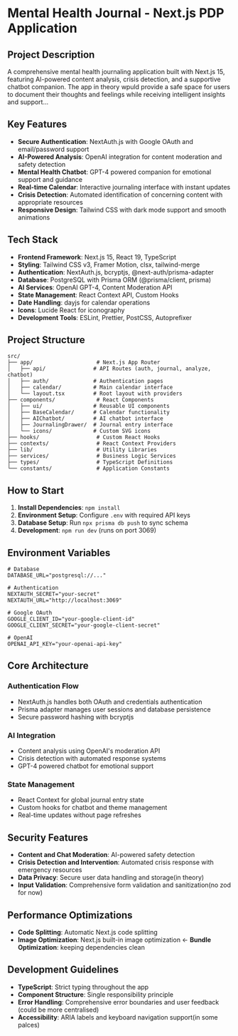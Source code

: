 # Mental Health Journal - Next.js PDP Application

## Project Description

A comprehensive mental health journaling application built with Next.js 15, featuring AI-powered content analysis, crisis detection, and a supportive chatbot companion. The app in theory wpuld provide a safe space for users to document their thoughts and feelings while receiving intelligent insights and support...

## Key Features

- **Secure Authentication**: NextAuth.js with Google OAuth and email/password support
- **AI-Powered Analysis**: OpenAI integration for content moderation and safety detection
- **Mental Health Chatbot**: GPT-4 powered companion for emotional support and guidance
- **Real-time Calendar**: Interactive journaling interface with instant updates
- **Crisis Detection**: Automated identification of concerning content with appropriate resources
- **Responsive Design**: Tailwind CSS with dark mode support and smooth animations

## Tech Stack

- **Frontend Framework**: Next.js 15, React 19, TypeScript
- **Styling**: Tailwind CSS v3, Framer Motion, clsx, tailwind-merge
- **Authentication**: NextAuth.js, bcryptjs, @next-auth/prisma-adapter
- **Database**: PostgreSQL with Prisma ORM (@prisma/client, prisma)
- **AI Services**: OpenAI GPT-4, Content Moderation API
- **State Management**: React Context API, Custom Hooks
- **Date Handling**: dayjs for calendar operations
- **Icons**: Lucide React for iconography
- **Development Tools**: ESLint, Prettier, PostCSS, Autoprefixer

## Project Structure

```
src/
├── app/                    # Next.js App Router
│   ├── api/               # API Routes (auth, journal, analyze, chatbot)
│   ├── auth/              # Authentication pages
│   ├── calendar/          # Main calendar interface
│   └── layout.tsx         # Root layout with providers
├── components/             # React Components
│   ├── ui/                # Reusable UI components
│   ├── BaseCalendar/      # Calendar functionality
│   ├── AIChatbot/         # AI chatbot interface
│   ├── JournalingDrawer/  # Journal entry interface
│   └── icons/             # Custom SVG icons
├── hooks/                  # Custom React Hooks
├── contexts/               # React Context Providers
├── lib/                    # Utility Libraries
├── services/               # Business Logic Services
├── types/                  # TypeScript Definitions
└── constants/              # Application Constants
```

## How to Start

1. **Install Dependencies**: `npm install`
2. **Environment Setup**: Configure `.env` with required API keys
3. **Database Setup**: Run `npx prisma db push` to sync schema
4. **Development**: `npm run dev` (runs on port 3069)

## Environment Variables

```env
# Database
DATABASE_URL="postgresql://..."

# Authentication
NEXTAUTH_SECRET="your-secret"
NEXTAUTH_URL="http://localhost:3069"

# Google OAuth
GOOGLE_CLIENT_ID="your-google-client-id"
GOOGLE_CLIENT_SECRET="your-google-client-secret"

# OpenAI
OPENAI_API_KEY="your-openai-api-key"
```

## Core Architecture

### Authentication Flow
- NextAuth.js handles both OAuth and credentials authentication
- Prisma adapter manages user sessions and database persistence
- Secure password hashing with bcryptjs

### AI Integration
- Content analysis using OpenAI's moderation API
- Crisis detection with automated response systems
- GPT-4 powered chatbot for emotional support

### State Management
- React Context for global journal entry state
- Custom hooks for chatbot and theme management
- Real-time updates without page refreshes

## Security Features

- **Content and Chat Moderation**: AI-powered safety detection
- **Crisis Detection and Intervention**: Automated crisis response with emergency resources
- **Data Privacy**: Secure user data handling and storage(in theory)
- **Input Validation**: Comprehensive form validation and sanitization(no zod for now)

## Performance Optimizations

- **Code Splitting**: Automatic Next.js code splitting
- **Image Optimization**: Next.js built-in image optimization
<- **Bundle Optimization**: keeping dependencies clean
>

## Development Guidelines

- **TypeScript**: Strict typing throughout the app
- **Component Structure**: Single responsibility principle
- **Error Handling**: Comprehensive error boundaries and user feedback (could be more centralised)
- **Accessibility**: ARIA labels and keyboard navigation support(in some palces)
